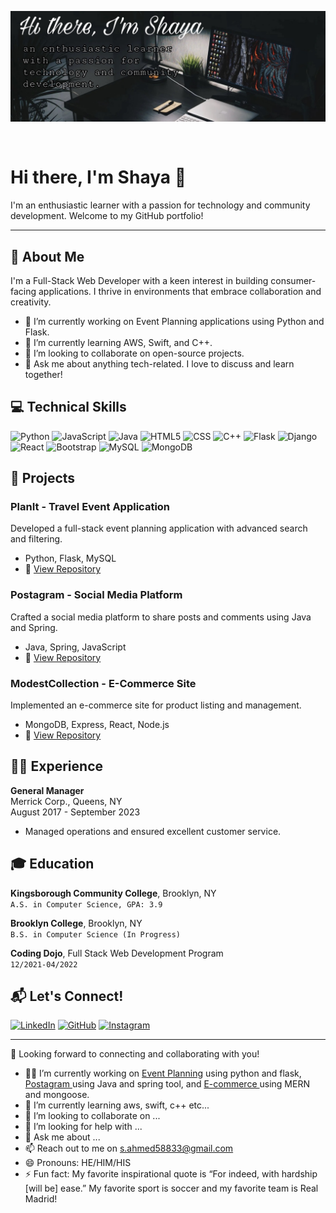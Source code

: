 ![alt text](/img/about.jpg)

```
    
```
# Hi there, I'm Shaya 👋

I'm an enthusiastic learner with a passion for technology and community development. Welcome to my GitHub portfolio!

---

## 📖 About Me

I'm a Full-Stack Web Developer with a keen interest in building consumer-facing applications. I thrive in environments that embrace collaboration and creativity.

- 🔭 I’m currently working on Event Planning applications using Python and Flask.
- 🌱 I’m currently learning AWS, Swift, and C++.
- 👯 I’m looking to collaborate on open-source projects.
- 💬 Ask me about anything tech-related. I love to discuss and learn together!

## 💻 Technical Skills

![Python](https://img.shields.io/badge/-Python-3776AB?style=flat&logo=Python&logoColor=white)
![JavaScript](https://img.shields.io/badge/-JavaScript-F7DF1E?style=flat&logo=javascript&logoColor=black)
![Java](https://img.shields.io/badge/-Java-007396?style=flat&logo=Java&logoColor=white)
![HTML5](https://img.shields.io/badge/-HTML5-E34F26?style=flat&logo=html5&logoColor=white)
![CSS](https://img.shields.io/badge/-CSS-1572B6?style=flat&logo=css3&logoColor=white)
![C++](https://img.shields.io/badge/-C++-00599C?style=flat&logo=cplusplus&logoColor=white)
![Flask](https://img.shields.io/badge/-Flask-000000?style=flat&logo=Flask&logoColor=white)
![Django](https://img.shields.io/badge/-Django-092E20?style=flat&logo=Django&logoColor=white)
![React](https://img.shields.io/badge/-React-61DAFB?style=flat&logo=react&logoColor=black)
![Bootstrap](https://img.shields.io/badge/-Bootstrap-7952B3?style=flat&logo=bootstrap&logoColor=white)
![MySQL](https://img.shields.io/badge/-MySQL-4479A1?style=flat&logo=mysql&logoColor=white)
![MongoDB](https://img.shields.io/badge/-MongoDB-47A248?style=flat&logo=mongodb&logoColor=white)

## 🚀 Projects

### PlanIt - Travel Event Application
Developed a full-stack event planning application with advanced search and filtering.
- Python, Flask, MySQL
- 🌟 [View Repository](#)

### Postagram - Social Media Platform
Crafted a social media platform to share posts and comments using Java and Spring.
- Java, Spring, JavaScript
- 🌟 [View Repository](#)

### ModestCollection - E-Commerce Site
Implemented an e-commerce site for product listing and management.
- MongoDB, Express, React, Node.js
- 🌟 [View Repository](#)

## 👨‍💼 Experience

**General Manager** \
Merrick Corp., Queens, NY \
August 2017 - September 2023
- Managed operations and ensured excellent customer service.

## 🎓 Education

**Kingsborough Community College**, Brooklyn, NY \
`A.S. in Computer Science, GPA: 3.9`

**Brooklyn College**, Brooklyn, NY \
`B.S. in Computer Science (In Progress)`

**Coding Dojo**, Full Stack Web Development Program \
`12/2021-04/2022`

## 📬 Let's Connect!

[![LinkedIn](https://img.shields.io/badge/LinkedIn-Shaya-blue)](https://www.linkedin.com/in/your-linkedin)
[![GitHub](https://img.shields.io/badge/GitHub-deveL0ver-lightgrey)](https://github.com/your-github)
[![Instagram](https://img.shields.io/badge/Instagram-%405h48l-orange)](https://instagram.com/your-instagram)

---

🎉 Looking forward to connecting and collaborating with you!


* 🧑‍💻 I’m currently working on <a href="https://github.com/devel0ver/Project/tree/master/project1">Event Planning</a> using python and flask, <a href="https://github.com/devel0ver/Java/tree/master/Spring/Postagram"> Postagram </a> using Java and spring tool, and <a href="https://github.com/devel0ver/Mern/tree/main/09-Project"> E-commerce </a> using MERN and mongoose.
* 🌱 I’m currently learning aws, swift, c++ etc...
* 👯 I’m looking to collaborate on ...
* 🤔 I’m looking for help with ...
* 💬 Ask me about ...
* 📫 Reach out to me on s.ahmed58833@gmail.com
* 😄 Pronouns: HE/HIM/HIS
* ⚡ Fun fact: My favorite inspirational quote is “For indeed, with hardship [will be] ease.” My favorite sport is soccer and my favorite team is Real Madrid!
